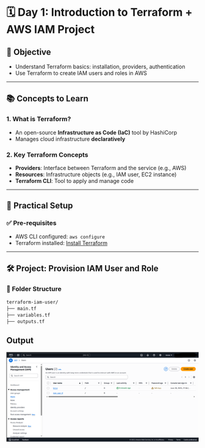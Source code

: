# 🗓️ Day 1: Introduction to Terraform + AWS IAM Project

## 🎯 Objective

- Understand Terraform basics: installation, providers, authentication
- Use Terraform to create IAM users and roles in AWS

---

## 📚 Concepts to Learn

### 1. What is Terraform?

- An open-source **Infrastructure as Code (IaC)** tool by HashiCorp
- Manages cloud infrastructure **declaratively**

### 2. Key Terraform Concepts

- **Providers**: Interface between Terraform and the service (e.g., AWS)
- **Resources**: Infrastructure objects (e.g., IAM user, EC2 instance)
- **Terraform CLI**: Tool to apply and manage code

---

## 🧪 Practical Setup

### ✅ Pre-requisites

- AWS CLI configured: `aws configure`
- Terraform installed: [Install Terraform](https://developer.hashicorp.com/terraform/downloads)

---

## 🛠️ Project: Provision IAM User and Role

### 📁 Folder Structure

```bash
terraform-iam-user/
├── main.tf
├── variables.tf
├── outputs.tf
```

## Output

![output](image.png)
